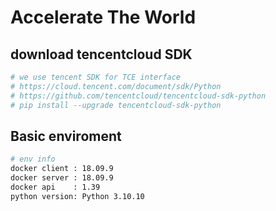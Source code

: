 # Accelerate The World 

## download tencentcloud SDK
```sh
# we use tencent SDK for TCE interface
# https://cloud.tencent.com/document/sdk/Python
# https://github.com/tencentcloud/tencentcloud-sdk-python
# pip install --upgrade tencentcloud-sdk-python 
```

## Basic enviroment

```sh 
# env info
docker client : 18.09.9
docker server : 18.09.9
docker api    : 1.39
python version: Python 3.10.10
```
